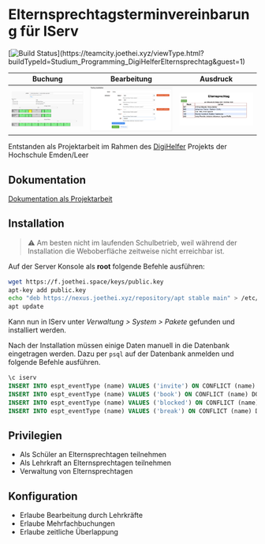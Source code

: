 # Elternsprechtagsterminvereinbarung für IServ
[![Build Status](https://teamcity.joethei.xyz/app/rest/builds/buildType:(id:Studium_Programming_DigiHelferElternsprechtag)/statusIcon)](https://teamcity.joethei.xyz/viewType.html?buildTypeId=Studium_Programming_DigiHelferElternsprechtag&guest=1)

|Buchung|Bearbeitung|Ausdruck|
:-------:|:--------:|:------:|
![](images/booking.png) |![](images/edit_timeslots.png) |![](images/pdf_rooms.png)

Entstanden als Projektarbeit im Rahmen des [DigiHelfer](https://www.hs-emden-leer.de/studierende/fachbereiche/technik/projekte/neo-mint/digihelfer) Projekts der Hochschule Emden/Leer

## Dokumentation
[Dokumentation als Projektarbeit](https://pdf.joethei.space/Abgaben/Projektarbeit/index.pdf)

## Installation
> ⚠️ Am besten nicht im laufenden Schulbetrieb, weil während der Installation die Weboberfläche zeitweise nicht erreichbar ist.

Auf der Server Konsole als **root** folgende Befehle ausführen:

```bash
wget https://f.joethei.space/keys/public.key
apt-key add public.key
echo "deb https://nexus.joethei.xyz/repository/apt stable main" > /etc/apt/sources.list.d/digihelfer.list
apt update
```


Kann nun in IServ unter *Verwaltung > System > Pakete* gefunden und
installiert werden.

Nach der Installation müssen einige Daten manuell in die Datenbank
eingetragen werden.
Dazu per `psql` auf der Datenbank anmelden und folgende Befehle ausführen.
```sql
\c iserv
INSERT INTO espt_eventType (name) VALUES ('invite') ON CONFLICT (name) DO NOTHING;
INSERT INTO espt_eventType (name) VALUES ('book') ON CONFLICT (name) DO NOTHING;
INSERT INTO espt_eventType (name) VALUES ('blocked') ON CONFLICT (name) DO NOTHING;
INSERT INTO espt_eventType (name) VALUES ('break') ON CONFLICT (name) DO NOTHING;
```

## Privilegien
- Als Schüler an Elternsprechtagen teilnehmen
- Als Lehrkraft an Elternsprechtagen teilnehmen
- Verwaltung von Elternsprechtagen

## Konfiguration
- Erlaube Bearbeitung durch Lehrkräfte
- Erlaube Mehrfachbuchungen
- Erlaube zeitliche Überlappung